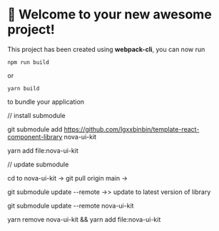 # 🚀 Welcome to your new awesome project!

This project has been created using **webpack-cli**, you can now run

```
npm run build
```

or

```
yarn build
```

to bundle your application

// install submodule

git submodule add https://github.com/lgxxbinbin/template-react-component-library nova-ui-kit

yarn add file:nova-ui-kit

// update submodule

cd to nova-ui-kit -> git pull origin main ->

git submodule update --remote ->> update to latest version of library

git submodule update --remote nova-ui-kit

yarn remove nova-ui-kit && yarn add file:nova-ui-kit
